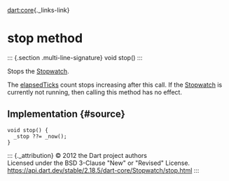 [dart:core](../../dart-core/dart-core-library){._links-link}

stop method
===========

::: {.section .multi-line-signature}
void stop()
:::

Stops the [Stopwatch](../stopwatch-class).

The [elapsedTicks](elapsedticks) count stops increasing after this call.
If the [Stopwatch](../stopwatch-class) is currently not running, then
calling this method has no effect.

Implementation {#source}
--------------

``` {.language-dart data-language="dart"}
void stop() {
  _stop ??= _now();
}
```

::: {._attribution}
© 2012 the Dart project authors\
Licensed under the BSD 3-Clause \"New\" or \"Revised\" License.\
<https://api.dart.dev/stable/2.18.5/dart-core/Stopwatch/stop.html>
:::

